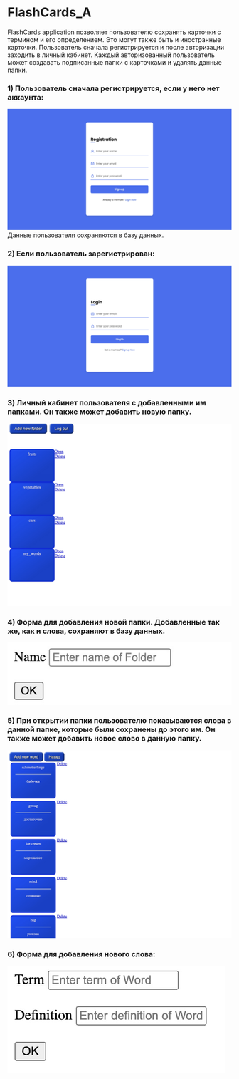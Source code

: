 # FlashCards_A
FlashCards application позволяет пользователю сохранять карточки с термином и его определением. Это могут также быть и иностранные карточки. Пользователь
сначала регистрируется и после авторизации заходить в личный кабинет. Каждый авторизованный пользователь может
создавать подписанные папки с карточками и удалять данные папки. 

### 1) Пользователь сначала регистрируется, если у него нет аккаунта:
![registr](flashcards2/page/registr.jpeg)
Данные пользователя сохраняются в базу данных.
 
### 2) Если пользователь зарегистрирован:
![login](flashcards2/page/login.jpeg)

### 3) Личный кабинет пользователя с добавленными им папками. Он также может добавить новую папку.
![account](flashcards2/page/account.jpeg)

### 4) Форма для добавления новой папки. Добавленные так же, как и слова, сохраняют в базу данных.
![AddFolder](flashcards2/page/AddFolder.jpeg)

### 5) При открытии папки пользователю показываются слова в данной папке, которые были сохранены до этого им. Он также может добавить новое слово в данную папку.
![words](flashcards2/page/words.jpeg)

### 6) Форма для добавления нового слова:
![AddNewWord](flashcards2/page/AddNewWord.jpeg)
